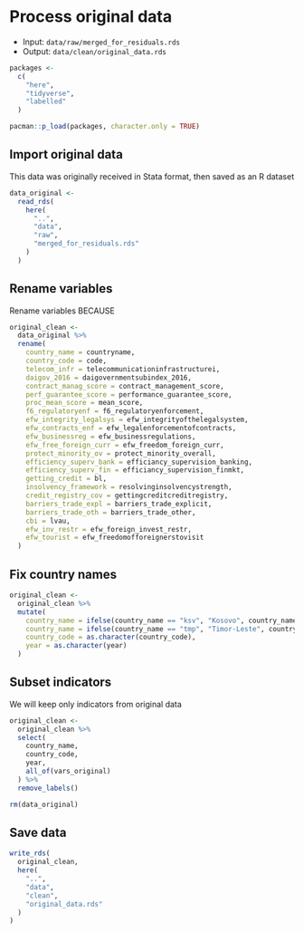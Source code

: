 # Process original data

- Input: `data/raw/merged_for_residuals.rds`
- Output: `data/clean/original_data.rds`



```r
packages <-
  c(
    "here",
    "tidyverse",
    "labelled"
  )

pacman::p_load(packages, character.only = TRUE)
```


## Import original data

This data was originally received in Stata format, then saved as an R dataset


```r
data_original <-
  read_rds(
    here(
      "..",
      "data",
      "raw",
      "merged_for_residuals.rds"
    )
  )
```


## Rename variables

Rename variables BECAUSE



```r
original_clean <-
  data_original %>%
  rename(
    country_name = countryname,
    country_code = code,
    telecom_infr = telecommunicationinfrastructurei,
    daigov_2016 = daigovernmentsubindex_2016,
    contract_manag_score = contract_management_score,
    perf_guarantee_score = performance_guarantee_score,
    proc_mean_score = mean_score,
    f6_regulatoryenf = f6_regulatoryenforcement,
    efw_integrity_legalsys = efw_integrityofthelegalsystem,
    efw_contracts_enf = efw_legalenforcementofcontracts,
    efw_businessreg = efw_businessregulations,
    efw_free_foreign_curr = efw_freedom_foreign_curr,
    protect_minority_ov = protect_minority_overall,
    efficiency_superv_bank = efficiancy_supervision_banking,
    efficiency_superv_fin = efficiancy_supervision_finmkt,
    getting_credit = bl,
    insolvency_framework = resolvinginsolvencystrength,
    credit_registry_cov = gettingcreditcreditregistry,
    barriers_trade_expl = barriers_trade_explicit,
    barriers_trade_oth = barriers_trade_other,
    cbi = lvau,
    efw_inv_restr = efw_foreign_invest_restr,
    efw_tourist = efw_freedomofforeignerstovisit
  )
```

## Fix country names


```r
original_clean <-
  original_clean %>%
  mutate(
    country_name = ifelse(country_name == "ksv", "Kosovo", country_name),
    country_name = ifelse(country_name == "tmp", "Timor-Leste", country_name),
    country_code = as.character(country_code),
    year = as.character(year)
  )
```

## Subset indicators

We will keep only indicators from original data


```r
original_clean <-
  original_clean %>%
  select(
    country_name,
    country_code,
    year,
    all_of(vars_original)
  ) %>%
  remove_labels()

rm(data_original)
```

## Save data


```r
write_rds(
  original_clean,
  here(
    "..",
    "data",
    "clean",
    "original_data.rds"
  )
)
```
